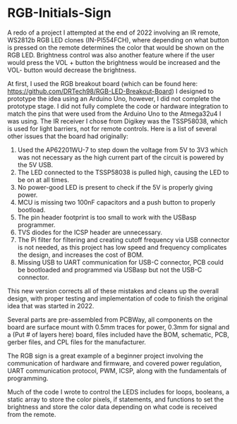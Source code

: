 # RGB-Initials-Sign
A redo of a project I attempted at the end of 2022 involving an IR remote, WS2812b RGB LED clones (IN-PI554FCH), where depending on what button is pressed on the remote determines the color that would be shown on the RGB LED. Brightness control was also another feature where if the user would press the VOL + button the brightness would be increased and the VOL- button would decrease the brightness. 

At first, I used the RGB breakout board (which can be found here: https://github.com/DRTech98/RGB-LED-Breakout-Board) I designed to prototype the idea using an Arduino Uno, however, I did not complete the prototype stage. I did not fully complete the code or hardware integration to match the pins that were used from the Arduino Uno to the Atmega32u4 I was using. The IR receiver I chose from Digikey was the TSSP58038, which is used for light barriers, not for remote controls. Here is a list of several other issues that the board had originally:

1. Used the AP62201WU-7 to step down the voltage from 5V to 3V3 which was not necessary as the high current part of the circuit is powered by the 5V USB.
2. The LED connected to the TSSP58038 is pulled high, causing the LED to be on at all times.
3. No power-good LED is present to check if the 5V is properly giving power.
4. MCU is missing two 100nF capacitors and a push button to properly bootload.
5. The pin header footprint is too small to work with the USBasp programmer.
6. TVS diodes for the ICSP header are unnecessary.
7. The Pi filter for filtering and creating cutoff frequency via USB connector is not needed, as this project has low speed and frequency complicates the design, and increases the cost of BOM.
8. Missing USB to UART communication for USB-C connector, PCB could be bootloaded and programmed via USBasp but not the USB-C connector.

This new version corrects all of these mistakes and cleans up the overall design, with proper testing and implementation of code to finish the original idea that was started in 2022. 

Several parts are pre-assembled from PCBWay, all components on the board are surface mount with 0.5mm traces for power, 0.3mm for signal and a (Put # of layers here) board, files included have the BOM, schematic, PCB, gerber files, and CPL files for the manufacturer. 

The RGB sign is a great example of a beginner project involving the communication of hardware and firmware, and covered power regulation, UART communication protocol, PWM, ICSP, along with the fundamentals of programming.

Much of the code I wrote to control the LEDS includes for loops, booleans, a static array to store the color pixels, if statements, and functions to set the brightness and store the color data depending on what code is received from the remote. 
